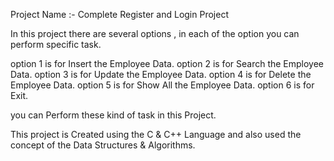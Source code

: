 Project Name :- Complete Register and Login Project

In this project there are several options , in each of the option you can perform specific task.

option 1 is for Insert the Employee Data.
option 2 is for Search the Employee Data.
option 3 is for Update the Employee Data.
option 4 is for Delete the Employee Data.
option 5 is for Show All the Employee Data.
option 6 is for Exit.


you can Perform these kind of task in this Project.

This project is Created using the C & C++ Language and also used the concept of the Data Structures & Algorithms.
